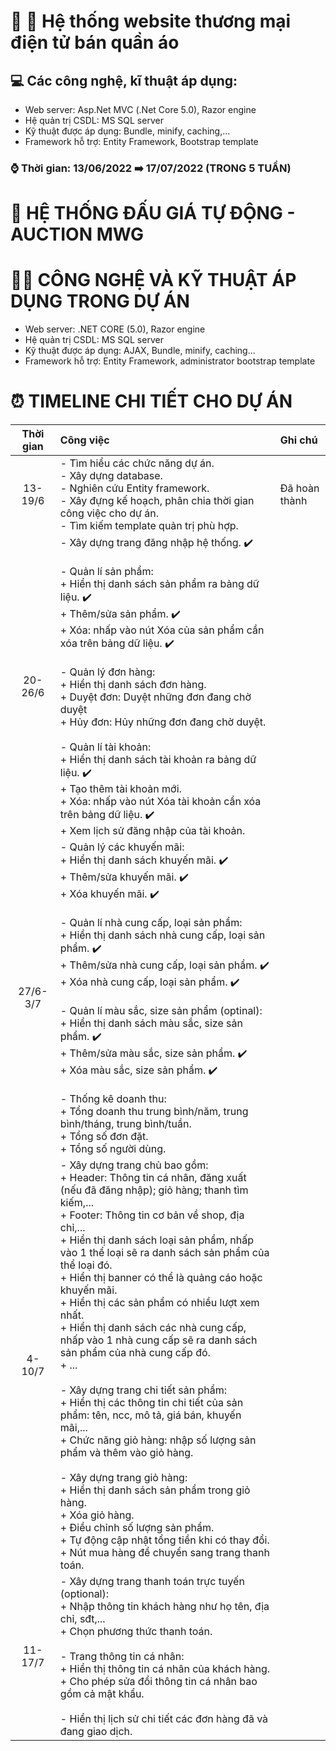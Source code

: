 # :lab_coat: :jeans: Hệ thống website thương mại điện tử bán quần áo
## :computer: Các công nghệ, kĩ thuật áp dụng:
- Web server: Asp.Net MVC (.Net Core 5.0), Razor engine
- Hệ quản trị CSDL: MS SQL server
- Kỹ thuật được áp dụng: Bundle, minify, caching,...
- Framework hỗ trợ: Entity Framework, Bootstrap template


### :watch: Thời gian: 13/06/2022 ➡️ 17/07/2022 (TRONG 5 TUẦN)
# 💸 HỆ THỐNG ĐẤU GIÁ TỰ ĐỘNG - AUCTION MWG
# 🧑‍💻 CÔNG NGHỆ VÀ KỸ THUẬT ÁP DỤNG TRONG DỰ ÁN
- Web server: .NET CORE (5.0), Razor engine
- Hệ quản trị CSDL: MS SQL server
- Kỹ thuật được áp dụng: AJAX, Bundle, minify, caching...
- Framework hỗ trợ: Entity Framework, administrator bootstrap template
# ⏰ TIMELINE CHI TIẾT CHO DỰ ÁN
| Thời gian | Công việc| Ghi chú |
| :---:| :---| :--- |
| 13-19/6 | - Tìm hiểu các chức năng dự án. <br> - Xây dựng database. <br> - Nghiên cứu Entity framework. <br> - Xây đựng kế hoạch, phân chia thời gian công việc cho dự án. <br> - Tìm kiếm template quản trị phù hợp. | Đã hoàn thành |
| 20-26/6 | - Xây dựng trang đăng nhập hệ thống. ✔️ <br> <br> - Quản lí sản phẩm: <br> + Hiển thị danh sách sản phẩm ra bảng dữ liệu. ✔️ <br> + Thêm/sửa sản phẩm. ✔️ <br>  + Xóa: nhấp vào nút Xóa của sản phẩm cần xóa trên bảng dữ liệu. ✔️ <br> <br> - Quản lý đơn hàng: <br> + Hiển thị danh sách đơn hàng. <br> + Duyệt đơn: Duyệt những đơn đang chờ duyệt <br> + Hủy đơn: Hủy những đơn đang chờ duyệt. <br> <br> - Quản lí tài khoản: <br> + Hiển thị danh sách tài khoản ra bảng dữ liệu. ✔️ <br> + Tạo thêm tài khoản mới. <br> + Xóa: nhấp vào nút Xóa tài khoản cần xóa trên bảng dữ liệu. ✔️ <br> + Xem lịch sử đăng nhập của tài khoản. | |
| 27/6-3/7 | - Quản lý các khuyến mãi: <br> + Hiển thị danh sách khuyến mãi. ✔️ <br> + Thêm/sửa khuyến mãi. ✔️ <br> + Xóa khuyến mãi. ✔️ <br> <br> - Quản lí nhà cung cấp, loại sản phẩm: <br> + Hiển thị danh sách nhà cung cấp, loại sản phẩm. ✔️ <br> + Thêm/sửa nhà cung cấp, loại sản phẩm. ✔️ <br> + Xóa nhà cung cấp, loại sản phẩm. ✔️ <br> <br> - Quản lí màu sắc, size sản phẩm (optinal): <br> + Hiển thị danh sách màu sắc, size sản phẩm. ✔️ <br> + Thêm/sửa màu sắc, size sản phẩm. ✔️ <br> + Xóa màu sắc, size sản phẩm. ✔️ <br> <br> - Thống kê doanh thu: <br> +  Tổng doanh thu trung bình/năm, trung bình/tháng, trung bình/tuần. <br> + Tổng số đơn đặt. <br> + Tổng số người dùng. | |
| 4-10/7 | - Xây dựng trang chủ bao gồm: <br> + Header: Thông tin cá nhân, đăng xuất (nếu đã đăng nhập); giỏ hàng; thanh tìm kiếm,... <br> + Footer: Thông tin cơ bản về shop, địa chỉ,... <br> + Hiển thị danh sách loại sản phẩm, nhấp vào 1 thể loại sẽ ra danh sách sản phẩm của thể loại đó. <br> + Hiển thị banner có thể là quảng cáo hoặc khuyến mãi. <br> + Hiển thị các sản phẩm có nhiều lượt xem nhất. <br> + Hiển thị danh sách các nhà cung cấp, nhấp vào 1 nhà cung cấp sẽ ra danh sách sản phẩm của nhà cung cấp đó. <br> + ... <br> <br> - Xây dựng trang chi tiết sản phẩm: <br> + Hiển thị các thông tin chi tiết của sản phẩm: tên, ncc, mô tả, giá bán, khuyến mãi,... <br> + Chức năng giỏ hàng: nhập số lượng sản phẩm và thêm vào giỏ hàng. <br> <br> - Xây dựng trang giỏ hàng: <br> + Hiển thị danh sách sản phẩm trong giỏ hàng. <br> + Xóa giỏ hàng. <br> + Điều chỉnh số lượng sản phẩm. <br> + Tự động cập nhật tổng tiền khi có thay đổi. <br> + Nút mua hàng để chuyển sang trang thanh toán. | | 
| 11-17/7 |- Xây dựng trang thanh toán trực tuyến (optional): <br> + Nhập thông tin khách hàng như họ tên, địa chỉ, sđt,... <br> + Chọn phương thức thanh toán. <br> <br> - Trang thông tin cá nhân: <br> + Hiển thị thông tin cá nhân của khách hàng. <br> + Cho phép sửa đổi thông tin cá nhân bao gồm cả mật khẩu. <br> <br> -  Hiển thị lịch sử chi tiết các đơn hàng đã và đang giao dịch. | |
